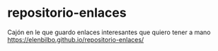 # repositorio-enlaces
Cajón en le que guardo enlaces interesantes que quiero tener a mano <br/>
https://elenbilbo.github.io/repositorio-enlaces/
